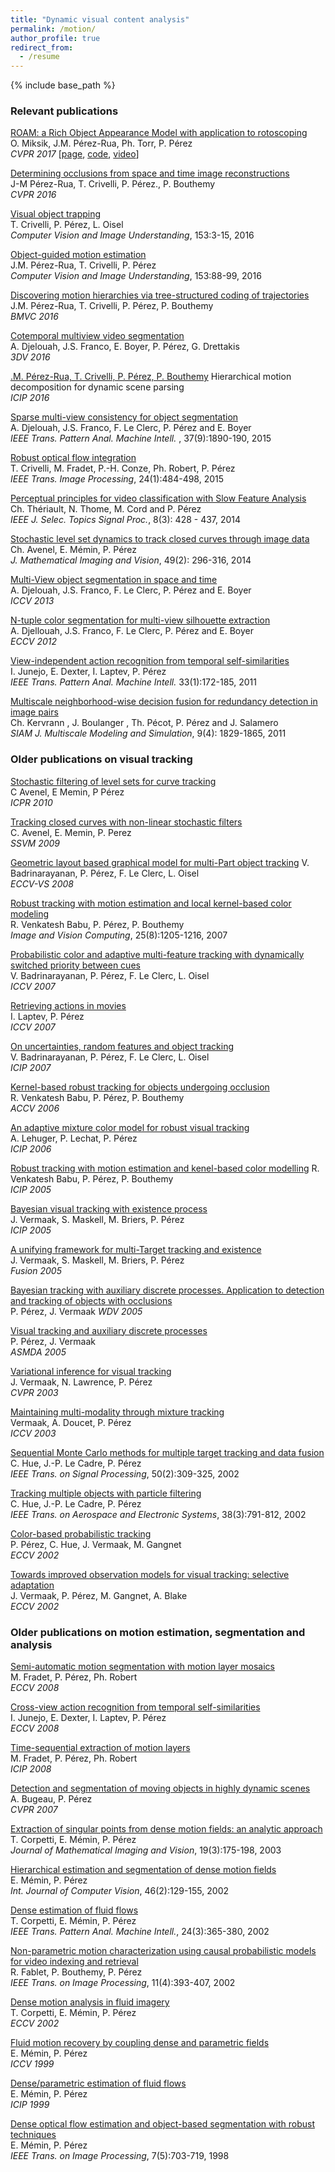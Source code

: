 ```yaml
---
title: "Dynamic visual content analysis"
permalink: /motion/
author_profile: true
redirect_from:
  - /resume
---
```


{% include base_path %}

### Relevant publications

[ROAM: a Rich Object Appearance Model with application to rotoscoping](http://openaccess.thecvf.com/content_cvpr_2017/papers/Miksik_ROAM_A_Rich_CVPR_2017_paper.pdf)  
O. Miksik, J.M. Pérez-Rua, Ph. Torr, P. Pérez  
*CVPR 2017* [[page](http://www.miksik.co.uk/projects/rotoscoping/roam.html), [code](https://github.com/omiksik/roam), [video](https://youtu.be/UvO7IacS9pQ)]

[Determining occlusions from space and time image reconstructions](https://hal.archives-ouvertes.fr/hal-01307703)  
J-M Pérez-Rua, T. Crivelli, P. Pérez., P. Bouthemy  
*CVPR 2016*

[Visual object trapping](http://www.sciencedirect.com/science/article/pii/S1077314216301059)  
T. Crivelli, P. Pérez, L. Oisel  
*Computer Vision and Image Understanding*, 153:3-15, 2016

[Object-guided motion estimation](http://www.sciencedirect.com/science/article/pii/S1077314216300546)  
J.M. Pérez-Rua, T. Crivelli, P. Pérez  
*Computer Vision and Image Understanding*, 153:88-99, 2016

[Discovering motion hierarchies via tree-structured coding of trajectories](https://hal.archives-ouvertes.fr/hal-01358454)  
J.M. Pérez-Rua, T. Crivelli, P. Pérez, P. Bouthemy  
*BMVC 2016*

[Cotemporal multiview video segmentation](https://hal.inria.fr/hal-01367430)  
A. Djelouah, J.S. Franco, E. Boyer, P. Pérez, G. Drettakis  
*3DV 2016*

[.M. Pérez-Rua, T. Crivelli, P. Pérez, P. Bouthemy](https://hal.archives-ouvertes.fr/hal-01314095)
Hierarchical motion decomposition for dynamic scene parsing  
*ICIP 2016*

[Sparse multi-view consistency for object segmentation](http://ieeexplore.ieee.org/xpl/articleDetails.jsp?arnumber=6996026)  
A. Djelouah, J.S. Franco, F. Le Clerc, P. Pérez and E. Boyer  
*IEEE Trans. Pattern Anal. Machine Intell.* , 37(9):1890-190, 2015

[Robust optical flow integration](http://ieeexplore.ieee.org/xpl/articleDetails.jsp?tp=&arnumber=6850051&queryText%3DRobust+optical+flow+integration)  
T. Crivelli, M. Fradet, P.-H. Conze, Ph. Robert, P. Pérez  
*IEEE Trans. Image Processing*, 24(1):484-498, 2015

[Perceptual principles for video classification with Slow Feature Analysis](http://webia.lip6.fr/~thomen/papers/Theriault-STSP-2014.pdf)  
Ch. Thériault, N. Thome, M. Cord and P. Pérez  
*IEEE J. Selec. Topics Signal Proc.*, 8(3): 428 - 437, 2014

[Stochastic level set dynamics to track closed curves through image data](http://hal.upmc.fr/docs/00/85/44/20/PDF/JMIV-Avenel-revised-3.pdf)  
Ch. Avenel, E. Mémin, P. Pérez  
*J. Mathematical Imaging and Vision*, 49(2): 296-316, 2014

[Multi-View object segmentation in space and time](http://www.cv-foundation.org/openaccess/content_iccv_2013/papers/Djelouah_Multi-view_Object_Segmentation_2013_ICCV_paper.pdf)  
A. Djelouah, J.S. Franco, F. Le Clerc, P. Pérez and E. Boyer  
*ICCV 2013*

[N-tuple color segmentation for multi-view silhouette extraction](http://hal.inria.fr/docs/00/73/57/18/PDF/Final_N-tuple_Multi-View_Silhouette_Extraction-1.pdf)  
A. Djellouah, J.S. Franco, F. Le Clerc, P. Pérez and E. Boyer  
*ECCV 2012*

[View-independent action recognition from temporal self-similarities](http://www.irisa.fr/vista/Papers/2010_pami_junejo.pdf)  
I. Junejo, E. Dexter, I. Laptev, P. Pérez  
*IEEE Trans. Pattern Anal. Machine Intell.* 33(1):172-185, 2011

[Multiscale neighborhood-wise decision fusion for redundancy detection in image pairs](http://hal.inria.fr/docs/00/77/18/95/PDF/SIAM_MMS_2012.pdf)  
Ch. Kervrann , J. Boulanger , Th. Pécot, P. Pérez and J. Salamero  
*SIAM J. Multiscale Modeling and Simulation*, 9(4): 1829-1865, 2011

### Older publications on visual tracking

[Stochastic filtering of level sets for curve tracking](http://www.researchgate.net/publication/220928323_Stochastic_Filtering_of_Level_Sets_for_Curve_Tracking/file/60b7d517faff3a5779.pdf)  
C Avenel, E Memin, P Pérez  
*ICPR 2010*

[Tracking closed curves with non-linear stochastic filters](http://www.irisa.fr/vista/Papers/2009_ssvm_avenel.pdf)  
C. Avenel, E. Memin, P. Perez  
*SSVM 2009*

[Geometric layout based graphical model for multi-Part object tracking](http://www.irisa.fr/vista/Papers/2008_eccv-vs_Badrinarayanan.pdf)   V. Badrinarayanan, P. Pérez, F. Le Clerc, L. Oisel  
*ECCV-VS 2008*

[Robust tracking with motion estimation and local kernel-based color modeling](http://www.irisa.fr/vista/Papers/2007_ivc_babu.pdf)  
R. Venkatesh Babu, P. Pérez, P. Bouthemy  
*Image and Vision Computing*, 25(8):1205-1216, 2007

[Probabilistic color and adaptive multi-feature tracking with dynamically switched priority between cues](http://www.irisa.fr/vista/Papers/2007_iccv_Badrinarayanan.pdf)  
V. Badrinarayanan, P. Pérez, F. Le Clerc, L. Oisel  
*ICCV 2007*

[Retrieving actions in movies](http://www.irisa.fr/vista/Papers/2007_iccv_laptev.pdf)  
I. Laptev, P. Pérez  
*ICCV 2007*

[On uncertainties, random features and object tracking](http://ieeexplore.ieee.org/xpls/abs_all.jsp?arnumber=4379765&tag=1)  
V. Badrinarayanan, P. Pérez, F. Le Clerc, L. Oisel  
*ICIP 2007*

[Kernel-based robust tracking for objects undergoing occlusion](http://www.irisa.fr/vista/Papers/2006_accv_babu.pdf)  
R. Venkatesh Babu, P. Pérez, P. Bouthemy  
*ACCV 2006*

[An adaptive mixture color model for robust visual tracking](http://ieeexplore.ieee.org/stamp/stamp.jsp?arnumber=4106594)  
A. Lehuger, P. Lechat, P. Pérez  
*ICIP 2006*

[Robust tracking with motion estimation and kenel-based color modelling](http://www.irisa.fr/vista/Papers/2005_icip_babu.pdf)
R. Venkatesh Babu, P. Pérez, P. Bouthemy  
*ICIP 2005*

[Bayesian visual tracking with existence process](http://www.irisa.fr/vista/Papers/2005_icip_vermaak.pdf)  
J. Vermaak, S. Maskell, M. Briers, P. Pérez  
*ICIP 2005*

[A unifying framework for multi-Target tracking and existence](http://fusion.isif.org/proceedings/fusion05CD/Content/papers/e363d93799a897469163f526b647.pdf)  
J. Vermaak, S. Maskell, M. Briers, P. Pérez   
*Fusion 2005*

[Bayesian tracking with auxiliary discrete processes. Application to detection and tracking of objects with occlusions](http://www.irisa.fr/vista/Papers/2005_wdviccv_perez.pdf)  
P. Pérez, J. Vermaak 
*WDV 2005*

[Visual tracking and auxiliary discrete processes](http://conferences.telecom-bretagne.eu/asmda2005/IMG/pdf/proceedings/1069.pdf)  
P. Pérez, J. Vermaak  
*ASMDA 2005*

[Variational inference for visual tracking](http://www.irisa.fr/vista/Papers/2003_cvpr_vermaak_2.pdf)  
J. Vermaak, N. Lawrence, P. Pérez  
*CVPR 2003*

[Maintaining multi-modality through mixture tracking](http://www.irisa.fr/vista/Papers/2003_iccv_vermaak.pdf)  
Vermaak, A. Doucet, P. Pérez  
*ICCV 2003*

[Sequential Monte Carlo methods for multiple target tracking and data fusion](http://www.irisa.fr/vista/Papers/2001/hue_sp.pdf)  
C. Hue, J.-P. Le Cadre, P. Pérez  
*IEEE Trans. on Signal Processing*, 50(2):309-325, 2002

[Tracking multiple objects with particle filtering](http://www.irisa.fr/vista/Papers/2002_aes_hue.pdf)  
C. Hue, J.-P. Le Cadre, P. Pérez  
*IEEE Trans. on Aerospace and Electronic Systems*, 38(3):791-812, 2002

[Color-based probabilistic tracking](http://www.irisa.fr/vista/Papers/2002/perez_hue_eccv02.pdf)  
P. Pérez, C. Hue, J. Vermaak, M. Gangnet  
*ECCV 2002*

[Towards improved observation models for visual tracking: selective adaptation](http://www.irisa.fr/vista/Papers/2002_eccv_vermaak.pdf)  
J. Vermaak, P. Pérez, M. Gangnet, A. Blake  
*ECCV 2002*

### Older publications on motion estimation, segmentation and analysis

[Semi-automatic motion segmentation with motion layer mosaics](http://www.irisa.fr/vista/Papers/2008_eccv_fradet.pdf)  
M. Fradet, P. Pérez, Ph. Robert  
*ECCV 2008*

[Cross-view action recognition from temporal self-similarities](http://www.irisa.fr/vista/Papers/2008-eccv-junejo.pdf)  
I. Junejo, E. Dexter, I. Laptev, P. Pérez  
*ECCV 2008*

[Time-sequential extraction of motion layers](http://www.irisa.fr/vista/Papers/2008-icip-fradet.pdf)  
M. Fradet, P. Pérez, Ph. Robert  
*ICIP 2008*

[Detection and segmentation of moving objects in highly dynamic scenes](http://www.irisa.fr/vista/Papers/2007_cvpr_bugeau.pdf)  
A. Bugeau, P. Pérez  
*CVPR 2007*

[Extraction of singular points from dense motion fields: an analytic approach](http://thomas.corpetti.free.fr/jmiv_corpetti.pdf)  
T. Corpetti, E. Mémin, P. Pérez  
*Journal of Mathematical Imaging and Vision*, 19(3):175-198, 2003

[Hierarchical estimation and segmentation of dense motion fields](https://www.cs.auckland.ac.nz/~rklette/TeachAuckland.html/CIMAT/MeminPerez_2002.pdf)  
E. Mémin, P. Pérez  
*Int. Journal of Computer Vision*, 46(2):129-155, 2002

[Dense estimation of fluid flows](http://www.irisa.fr/vista/Papers/2002_pami_corpetti.pdf)  
T. Corpetti, E. Mémin, P. Pérez  
*IEEE Trans. Pattern Anal. Machine Intell.*, 24(3):365-380, 2002

[Non-parametric motion characterization using causal probabilistic models for video indexing and retrieval](http://www.irisa.fr/vista/Papers/2002_ieeeip_fablet.pdf)  
R. Fablet, P. Bouthemy, P. Pérez  
*IEEE Trans. on Image Processing*, 11(4):393-407, 2002

[Dense motion analysis in fluid imagery](http://www.irisa.fr/vista/Papers/2002/corpetti_eccv02.pdf)   
T. Corpetti, E. Mémin, P. Pérez  
*ECCV 2002*

[Fluid motion recovery by coupling dense and parametric fields](http://www.irisa.fr/fluminance/publi/papers/Memin-Perez-ICCV99.pdf)  
E. Mémin, P. Pérez  
*ICCV 1999*

[Dense/parametric estimation of fluid flows](http://ieeexplore.ieee.org/xpls/abs_all.jsp?arnumber=817213)  
E. Mémin, P. Pérez  
*ICIP 1999*

[Dense optical flow estimation and object-based segmentation with robust techniques](http://www.irisa.fr/vista/Papers/1998_ieeeip_memin2.pdf)  
E. Mémin, P. Pérez  
*IEEE Trans. on Image Processing*, 7(5):703-719, 1998
